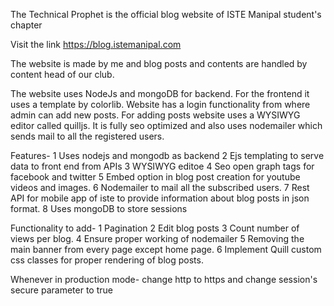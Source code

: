 The Technical Prophet is the official blog website of ISTE Manipal student's chapter

Visit the link https://blog.istemanipal.com 

The website is made by me and blog posts and contents are handled by content head of our club.

The website uses NodeJs and mongoDB for backend. For the frontend it uses a template by colorlib.
Website has a login functionality from where admin can add new posts. For adding posts website uses a WYSIWYG editor called quilljs.
It is fully seo optimized and also uses nodemailer which sends mail to all the registered users.

Features-
1 Uses nodejs and mongodb as backend
2 Ejs templating to serve data to front end from APIs
3 WYSIWYG editoe
4 Seo open graph tags for facebook and twitter
5 Embed option in blog post creation for youtube videos and images.
6 Nodemailer to mail all the subscribed users.
7 Rest API for mobile app of iste to provide information about blog posts in json format.
8 Uses mongoDB to store sessions

Functionality to add-
1 Pagination
2 Edit blog posts
3 Count number of views per blog.
4 Ensure proper working of nodemailer
5 Removing the main banner from every page except home page.
6 Implement Quill custom css classes for proper rendering of blog posts.

Whenever in production mode-
change http to https and change session's secure parameter to true

